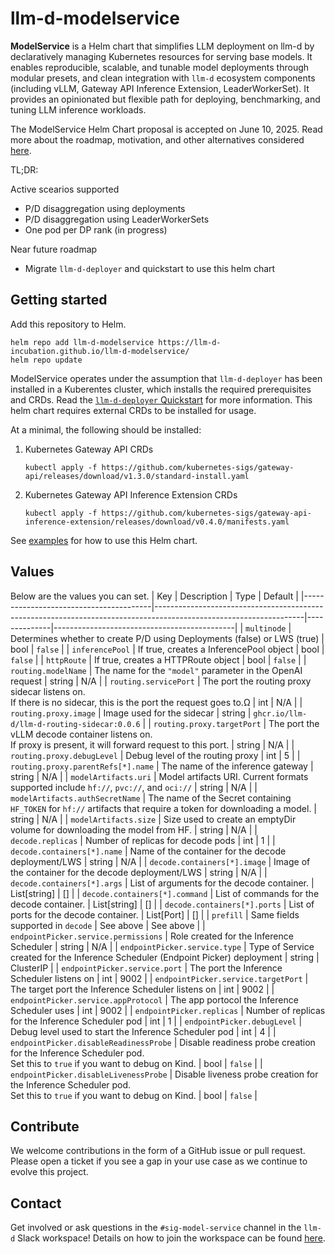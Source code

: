 # llm-d-modelservice

**ModelService** is a Helm chart that simplifies LLM deployment on llm-d by declaratively managing Kubernetes resources for serving base models. It enables reproducible, scalable, and tunable model deployments through modular presets, and clean integration with `llm-d` ecosystem components (including vLLM, Gateway API Inference Extension, LeaderWorkerSet). It provides an opinionated but flexible path for deploying, benchmarking, and tuning LLM inference workloads.

The ModelService Helm Chart proposal is accepted on June 10, 2025. Read more about the roadmap, motivation, and other alternatives considered [here](https://github.com/llm-d/llm-d/blob/dev/docs/proposals/modelservice.md).

TL;DR:

Active scearios supported
- P/D disaggregation using deployments
- P/D disaggregation using LeaderWorkerSets
- One pod per DP rank (in progress)

Near future roadmap
- Migrate `llm-d-deployer` and quickstart to use this helm chart

## Getting started

Add this repository to Helm.

```
helm repo add llm-d-modelservice https://llm-d-incubation.github.io/llm-d-modelservice/
helm repo update
```

ModelService operates under the assumption that `llm-d-deployer` has been installed in a Kuberentes cluster, which installs the required prerequisites and CRDs. Read the [`llm-d-deployer` Quickstart](https://github.com/llm-d/llm-d-deployer/blob/main/quickstart/README.md) for more information. This helm chart requires external CRDs to be installed for usage.

At a minimal, the following should be installed:
1. Kubernetes Gateway API CRDs

    ```
    kubectl apply -f https://github.com/kubernetes-sigs/gateway-api/releases/download/v1.3.0/standard-install.yaml
    ```

2. Kubernetes Gateway API Inference Extension CRDs

    ```
    kubectl apply -f https://github.com/kubernetes-sigs/gateway-api-inference-extension/releases/download/v0.4.0/manifests.yaml

    ```


See [examples](https://llm-d-incubation.github.io/llm-d-modelservice/charts/llm-d-modelservice/examples) for how to use this Helm chart.

## Values
Below are the values you can set.
| Key                                    | Description                                                                                                       | Type         | Default                                     |
|----------------------------------------|-------------------------------------------------------------------------------------------------------------------|--------------|---------------------------------------------|
| `multinode`                            | Determines whether to create P/D using Deployments (false) or LWS (true)                                          | bool         | `false`                                     |
| `inferencePool`                        | If true, creates a InferencePool object                                                                           | bool         | `false`                                     |
| `httpRoute`                            | If true, creates a HTTPRoute object                                                                               | bool         | `false`                                     |
| `routing.modelName`                    | The name for the `"model"` parameter in the OpenAI request                                                        | string       | N/A                                         |
| `routing.servicePort`                  | The port the routing proxy sidecar listens on. <br>If there is no sidecar, this is the port the request goes to.Ω | int          | N/A                                         |
| `routing.proxy.image`                  | Image used for the sidecar                                                                                        | string       | `ghcr.io/llm-d/llm-d-routing-sidecar:0.0.6` |
| `routing.proxy.targetPort`             | The port the vLLM decode container listens on. <br>If proxy is present, it will forward request to this port.     | string       | N/A                                         |
| `routing.proxy.debugLevel`             | Debug level of the routing proxy                                                                                  | int          | 5                                           |
| `routing.proxy.parentRefs[*].name`     | The name of the inference gateway                                                                                 | string       | N/A                                         |
| `modelArtifacts.uri`                   | Model artifacts URI. Current formats supported include `hf://`, `pvc://`, and `oci://`                            | string       | N/A                                         |
| `modelArtifacts.authSecretName`        | The name of the Secret containing `HF_TOKEN` for `hf://` artifacts that require a token for downloading a model.  | string       | N/A                                         |
| `modelArtifacts.size`                  | Size used to create an emptyDir volume for downloading the model from HF.                                         | string       | N/A                                         |
| `decode.replicas`                      | Number of replicas for decode pods                                                                                | int          | 1                                           |
| `decode.containers[*].name`            | Name of the container for the decode deployment/LWS                                                               | string       | N/A                                         |
| `decode.containers[*].image`           | Image of the container for the decode deployment/LWS                                                              | string       | N/A                                         |
| `decode.containers[*].args`            | List of arguments for the decode container.                                                                       | List[string] | []                                          |
| `decode.containers[*].command`         | List of commands for the decode container.                                                                        | List[string] | []                                          |
| `decode.containers[*].ports`           | List of ports for the decode container.                                                                           | List[Port]   | []                                          |
| `prefill`                              | Same fields supported in `decode`                                                                                 | See above    | See above                                   |
| `endpointPicker.service.permissions`          | Role created for the Inference Scheduler                                  | string       | N/A                                   |
| `endpointPicker.service.type`          | Type of Service created for the Inference Scheduler (Endpoint Picker) deployment                                  | string       | ClusterIP                                   |
| `endpointPicker.service.port`          | The port the Inference Scheduler listens on                                                                       | int          | 9002                                        |
| `endpointPicker.service.targetPort`    | The target port the Inference Scheduler listens on                                                                | int          | 9002                                        |
| `endpointPicker.service.appProtocol`   | The app portocol the Inference Scheduler uses                                                                     | int          | 9002                                        |
| `endpointPicker.replicas`              | Number of replicas for the Inference Scheduler pod                                                                | int          | 1                                           |
| `endpointPicker.debugLevel`            | Debug level used to start the Inference Scheduler pod                                                             | int          | 4                                           |
| `endpointPicker.disableReadinessProbe` | Disable readiness probe creation for the Inference Scheduler pod. <br>Set this to `true` if you want to debug on Kind.    | bool         | `false`                                     |
| `endpointPicker.disableLivenessProbe`  | Disable liveness probe creation for the Inference Scheduler pod. <br>Set this to `true` if you want to debug on Kind.     | bool         | `false`                                     |


## Contribute

We welcome contributions in the form of a GitHub issue or pull request. Please open a ticket if you see a gap in your use case as we continue to evolve this project.

## Contact
Get involved or ask questions in the `#sig-model-service` channel in the `llm-d` Slack workspace! Details on how to join the workspace can be found [here](https://github.com/llm-d/llm-d?tab=readme-ov-file#contribute).